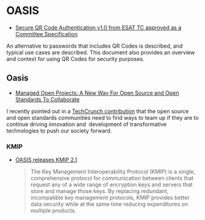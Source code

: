 # OASIS

* [Secure QR Code Authentication v1.0 from ESAT TC approved as a Committee Specification](https://www.oasis-open.org/2022/07/12/secure-qr-code-authentication-v1-0-from-esat-tc-approved-as-a-committee-specification/)

An alternative to passwords that includes QR Codes is described, and typical use cases are described. This document also provides an overview and context for using QR Codes for security purposes.
## Oasis
* [Managed Open Projects: A New Way For Open Source and Open Standards To Collaborate](https://www.oasis-open.org/2021/09/08/managed-open-projects/)

I recently pointed out in a [TechCrunch contribution](https://techcrunch.com/2021/06/09/a-revival-at-the-intersection-of-open-source-and-open-standards/) that the open source and open standards communities need to find ways to team up if they are to continue driving innovation and  development of transformative technologies to push our society forward.
### KMIP

* [OASIS releases KMIP 2.1](https://www.oasis-open.org/2020/12/18/key-management-interoperability-protocol-specification-and-key-management-interoperability-protocol-profiles-oasis-standards-published/)
  > The Key Management Interoperability Protocol (KMIP) is a single, comprehensive protocol for communication between clients that request any of a wide range of encryption keys and servers that store and manage those keys. By replacing redundant, incompatible key management protocols, KMIP provides better data security while at the same time reducing expenditures on multiple products.
